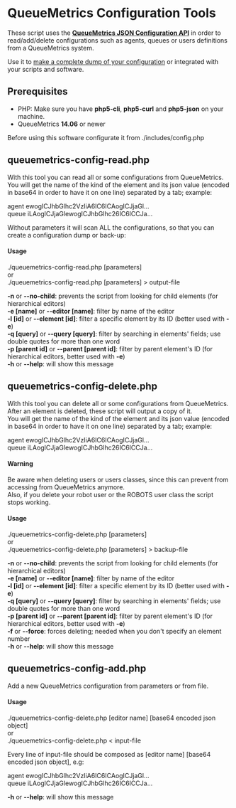 QueueMetrics Configuration Tools
================================

These script uses the [**QueueMetrics JSON Configuration API**](http://manuals.loway.ch/QM_JSON_manual-chunked) in order to read/add/delete configurations such as agents, queues or users definitions from a QueueMetrics system.

Use it to [make a complete dump of your configuration](MakeADump.md) or integrated with your scripts and software.

Prerequisites
-------------

- PHP: Make sure you have __php5-cli__, __php5-curl__ and __php5-json__ on your machine.
- QueueMetrics __14.06__ or newer

Before using this software configurate it from ./includes/config.php

queuemetrics-config-read.php
----------------------------

With this tool you can read all or some configurations from QueueMetrics.   
You will get the name of the kind of the element and its json value (encoded in base64 in order to have it on one line) separated by a tab; example:

agent	ewogICJhbGlhc2VzIiA6IC6ICAogICJjaGl...   
queue	iLAogICJjaGlewogICJhbGlhc26IC6ICCJa...   

Without parameters it will scan ALL the configurations, so that you can create a configuration dump or back-up:


#### Usage

./queuemetrics-config-read.php [parameters]   
or   
./queuemetrics-config-read.php [parameters] > output-file

__-n__ or __--no-child__: prevents the script from looking for child elements (for hierarchical editors)   
__-e [name]__ or __--editor [name]__:	filter by name of the editor   
__-l [id]__ or __--element [id]__: filter a specific element by its ID (better used with __-e__)   
__-q [query]__ or __--query [query]__: filter by searching in elements' fields; use double quotes for more than one word   
__-p [parent id]__ or __--parent [parent id]__: filter by parent element's ID (for hierarchical editors, better used with __-e__)   
__-h__ or __--help__: will show this message 

queuemetrics-config-delete.php
------------------------------

With this tool you can delete all or some configurations from QueueMetrics.   
After an element is deleted, these script will output a copy of it.   
You will get the name of the kind of the element and its json value (encoded in base64 in order to have it on one line) separated by a tab; example:

agent	ewogICJhbGlhc2VzIiA6IC6ICAogICJjaGl...   
queue	iLAogICJjaGlewogICJhbGlhc26IC6ICCJa...

#### Warning

Be aware when deleting users or users classes, since this can prevent from accessing from QueueMetrics anymore.   
Also, if you delete your robot user or the ROBOTS user class the script stops working.

#### Usage

./queuemetrics-config-delete.php [parameters]   
or   
./queuemetrics-config-delete.php [parameters] > backup-file

__-n__ or __--no-child__: prevents the script from looking for child elements (for hierarchical editors)   
__-e [name]__ or __--editor [name]__:	filter by name of the editor   
__-l [id]__ or __--element [id]__: filter a specific element by its ID (better used with __-e__)   
__-q [query]__ or __--query [query]__: filter by searching in elements' fields; use double quotes for more than one word   
__-p [parent id]__ or __--parent [parent id]__: filter by parent element's ID (for hierarchical editors, better used with __-e__)   
__-f__ or __--force__: forces deleting; needed when you don't specify an element number   
__-h__ or __--help__: will show this message 

queuemetrics-config-add.php
---------------------------

Add a new QueueMetrics configuration from parameters or from file.

#### Usage

./queuemetrics-config-delete.php [editor name] [base64 encoded json object]   
or   
./queuemetrics-config-delete.php < input-file

Every line of input-file should be composed as [editor name] [base64 encoded json object], e.g:

agent	ewogICJhbGlhc2VzIiA6IC6ICAogICJjaGl...   
queue	iLAogICJjaGlewogICJhbGlhc26IC6ICCJa...  

__-h__ or __--help__: will show this message 
